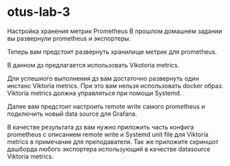 # otus-lab-3
Настройка хранения метрик Prometheus
В прошлом домашнем задании вы развернули prometheus и экспортеры.

Теперь вам предстоит развернуть хранилище метрик для prometheus.

В данном дз предлагается использовать Vikotoria metrics.

Для успешного выполнения дз вам достаточно развернуть один инстанс Viktoria metrics. При это вам нельзя использовать docker образ. Viktoria metrics должна управляться при помощи Systemd.

Далее вам предстоит настроить remote write самого prometheus и подключить новый data source для Grafana.

В качестве результата дз вам нужно приложить часть конфига prometheus с описанием remote write и Systemd unit file для Viktoria metrics в примечание для преподавателя. Так же приложите скриншот дашборда любого экспортера использующий в качестве datasource Viktoria metrics.
